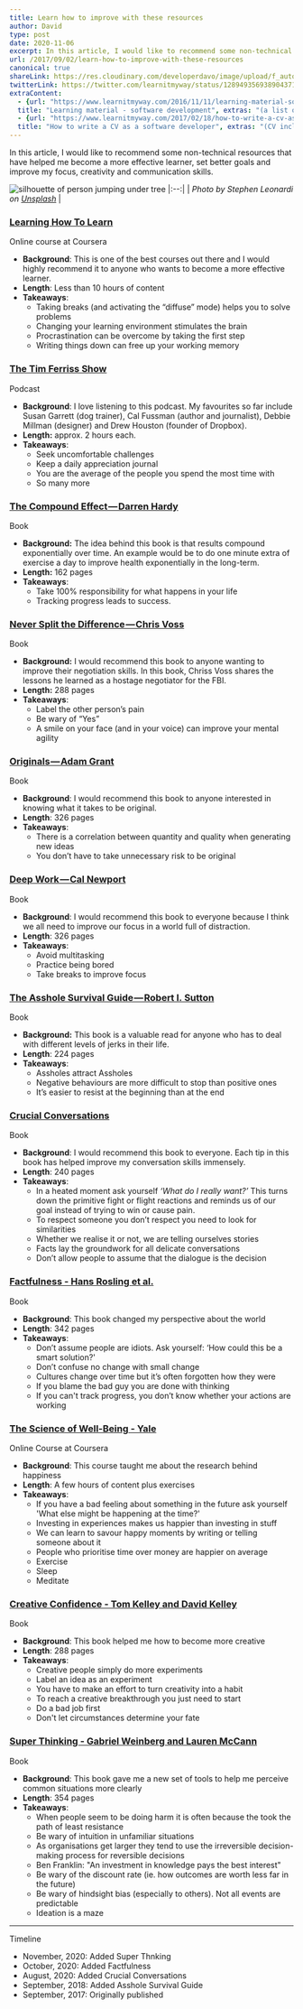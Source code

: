 ```yaml
---
title: Learn how to improve with these resources
author: David
type: post
date: 2020-11-06
excerpt: In this article, I would like to recommend some non-technical resources that have helped me become a more effective learner, set better goals and improve my focus, creativity and communication skills.
url: /2017/09/02/learn-how-to-improve-with-these-resources
canonical: true
shareLink: https://res.cloudinary.com/developerdavo/image/upload/f_auto,w_1200/v1566414785/learnitmyway/stephen-leonardi-wPlzrculha8-unsplash_evzeum.jpg
twitterLink: https://twitter.com/learnitmyway/status/1289493569389043713?s=20
extraContent:
  - {url: "https://www.learnitmyway.com/2016/11/11/learning-material-software-development/", 
  title: "Learning material - software development", extras: "(a list of learning resources, starting with Introduction to Computer Science)"}
  - {url: "https://www.learnitmyway.com/2017/02/18/how-to-write-a-cv-as-a-software-developer/", 
  title: "How to write a CV as a software developer", extras: "(CV included)"}
---
```


In this article, I would like to recommend some non-technical resources that have helped me become a more effective learner, set better goals and improve my focus, creativity and communication skills.

<!--more-->

![silhouette of person jumping under tree](https://res.cloudinary.com/developerdavo/image/upload/f_auto,q_70,w_1000/v1566414785/learnitmyway/stephen-leonardi-wPlzrculha8-unsplash_evzeum.jpg)
|:--:|
| *Photo by Stephen Leonardi on [Unsplash](https://unsplash.com)* |

### [**Learning How To Learn**](https://www.coursera.org/learn/learning-how-to-learn)

Online course at Coursera

- **Background**: This is one of the best courses out there and I would highly recommend it to anyone who wants to become a more effective learner.
- **Length**: Less than 10 hours of content
- **Takeaways**:
  - Taking breaks (and activating the “diffuse” mode) helps you to solve problems
  - Changing your learning environment stimulates the brain
  - Procrastination can be overcome by taking the first step
  - Writing things down can free up your working memory

### [**The Tim Ferriss Show**](https://tim.blog/podcast/)

Podcast

- **Background**: I love listening to this podcast. My favourites so far include Susan Garrett (dog trainer), Cal Fussman (author and journalist), Debbie Millman (designer) and Drew Houston (founder of Dropbox).
- **Length:** approx. 2 hours each.
- **Takeaways**:
  - Seek uncomfortable challenges
  - Keep a daily appreciation journal
  - You are the average of the people you spend the most time with
  - So many more

### [**The Compound Effect — Darren Hardy**](https://www.goodreads.com/book/show/9420697-the-compound-effect?from_search=true)

Book

- **Background:** The idea behind this book is that results compound exponentially over time. An example would be to do one minute extra of exercise a day to improve health exponentially in the long-term.
- **Length:** 162 pages
- **Takeaways**:
  - Take 100% responsibility for what happens in your life
  - Tracking progress leads to success.

### [**Never Split the Difference — Chris Voss**](https://www.goodreads.com/book/show/26156469-never-split-the-difference?from_search=true)

Book

- **Background:** I would recommend this book to anyone wanting to improve their negotiation skills. In this book, Chriss Voss shares the lessons he learned as a hostage negotiator for the FBI.
- **Length:** 288 pages
- **Takeaways**:
  - Label the other person’s pain
  - Be wary of “Yes”
  - A smile on your face (and in your voice) can improve your mental agility

### [**Originals — Adam Grant**](https://www.goodreads.com/book/show/25614523-originals?from_search=true)

Book

- **Background**: I would recommend this book to anyone interested in knowing what it takes to be original.
- **Length**: 326 pages
- **Takeaways**:
  - There is a correlation between quantity and quality when generating new ideas
  - You don’t have to take unnecessary risk to be original

### [**Deep Work — Cal Newport**](https://www.goodreads.com/book/show/25744928-deep-work)

Book

- **Background**: I would recommend this book to everyone because I think we all need to improve our focus in a world full of distraction.
- **Length**: 326 pages
- **Takeaways**:
  - Avoid multitasking
  - Practice being bored
  - Take breaks to improve focus

### [The Asshole Survival Guide — Robert I. Sutton](https://www.goodreads.com/book/show/33503509-the-asshole-survival-guide)

Book

- **Background:** This book is a valuable read for anyone who has to deal with different levels of jerks in their life.
- **Length**: 224 pages
- **Takeaways**:
  - Assholes attract Assholes
  - Negative behaviours are more difficult to stop than positive ones
  - It’s easier to resist at the beginning than at the end

### [Crucial Conversations](https://www.goodreads.com/book/show/15014.Crucial_Conversations)

Book

- **Background**: I would recommend this book to everyone. Each tip in this book has helped improve my conversation skills immensely.
- **Length**: 240 pages
- **Takeaways**:
  - In a heated moment ask yourself *‘What do I really want?’* This turns down the primitive fight or flight reactions and reminds us of our goal instead of trying to win or cause pain.
  - To respect someone you don’t respect you need to look for similarities
  - Whether we realise it or not, we are telling ourselves stories
  - Facts lay the groundwork for all delicate conversations
  - Don’t allow people to assume that the dialogue is the decision

### [Factfulness - Hans Rosling et al.](https://www.goodreads.com/book/show/34890015-factfulness)

Book

- **Background**: This book changed my perspective about the world
- **Length**: 342 pages
- **Takeaways**:
  - Don’t assume people are idiots. Ask yourself: ‘How could this be a smart solution?'
  - Don’t confuse no change with small change
  - Cultures change over time but it’s often forgotten how they were
  - If you blame the bad guy you are done with thinking
  - If you can't track progress, you don’t know whether your actions are working

### [The Science of Well-Being - Yale](https://www.coursera.org/learn/the-science-of-well-being)

Online Course at Coursera

- **Background**: This course taught me about the research behind happiness
- **Length**: A few hours of content plus exercises
- **Takeaways**:
  - If you have a bad feeling about something in the future ask yourself 'What else might be happening at the time?'
  - Investing in experiences makes us happier than investing in stuff
  - We can learn to savour happy moments by writing or telling someone about it
  - People who prioritise time over money are happier on average
  - Exercise
  - Sleep
  - Meditate

### [Creative Confidence - Tom Kelley and David Kelley](https://www.goodreads.com/book/show/17288649-creative-confidence)

Book

- **Background**: This book helped me how to become more creative
- **Length**: 288 pages
- **Takeaways**:
  - Creative people simply do more experiments
  - Label an idea as an experiment
  - You have to make an effort to turn creativity into a habit
  - To reach a creative breakthrough you just need to start
  - Do a bad job first
  - Don't let circumstances determine your fate

### [Super Thinking - Gabriel Weinberg and Lauren McCann](https://www.goodreads.com/book/show/41181911-super-thinking)

Book

- **Background**: This book gave me a new set of tools to help me perceive common situations more clearly
- **Length**: 354 pages
- **Takeaways**:
  - When people seem to be doing harm it is often because the took the path of least resistance
  - Be wary of intuition in unfamiliar situations
  - As organisations get larger they tend to use the irreversible decision-making process for reversible decisions
  - Ben Franklin: "An investment in knowledge pays the best interest"
  - Be wary of the discount rate (ie. how outcomes are worth less far in the future)
  - Be wary of hindsight bias (especially to others). Not all events are predictable
  - Ideation is a maze

---

Timeline

- November, 2020: Added Super Thnking
- October, 2020: Added Factfulness
- August, 2020: Added Crucial Conversations
- September, 2018: Added Asshole Survival Guide
- September, 2017: Originally published
